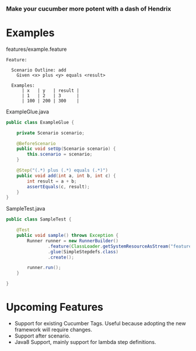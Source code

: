 
### Make your cucumber more potent with a dash of Hendrix 

Examples
========
features/example.feature
```
Feature:

  Scenario Outline: add
    Given <x> plus <y> equals <result>

  Examples:
      | x   | y   | result |
      | 1   | 2   | 3      |
      | 100 | 200 | 300    |

```

ExampleGlue.java
```java
public class ExampleGlue {

    private Scenario scenario;

    @BeforeScenario
    public void setUp(Scenario scenario) {
        this.scenario = scenario;
    }

    @Step("(.*) plus (.*) equals (.*)")
    public void add(int a, int b, int c) {
        int result = a + b;
        assertEquals(c, result);
    }
}
```

SampleTest.java
```java
public class SampleTest {

    @Test
    public void sample() throws Exception {
        Runner runner = new RunnerBuilder()
                .feature(ClassLoader.getSystemResourceAsStream("features/simple.feature"))
                .glue(SimpleStepdefs.class)
                .create();

        runner.run();
    }

}
```

Upcoming Features
=======================
- Support for existing Cucumber Tags. Useful because adopting the new framework will require changes.
- Support after scenario.
- Java8 Support, mainly support for lambda step definitions.
